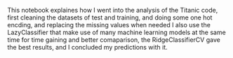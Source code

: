This notebook explaines how I went into the analysis of the Titanic code, first cleaning the datasets
of test and training, and doing some one hot encding, and replacing the missing values when needed
I also use the LazyClassifier that make use of many machine learning models at the same time 
for time gaining and better comaparison, the RidgeClassifierCV gave the best results, and I concluded my predictions with it.
